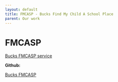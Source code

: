 ```yaml
---
layout: default
title: FMCASP - Bucks Find My Child A School Place
parent: Our work
---
```


# FMCASP

[Bucks FMCASP service](https://schools.buckinghamshire.gov.uk/school-admissions)

**Github:**

[Bucks FMCASP](https://github.com/unboxed/bucks_cc/)
